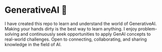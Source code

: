 # GenerativeAI 🤖

I have created this repo to learn and understand the world of GenerativeAI. Making your hands dirty is the best way to learn anything. I enjoy problem-solving and continuously seek opportunities to apply GenAI concepts to real-world challenges. Open to connecting, collaborating, and sharing knowledge in the field of AI.
